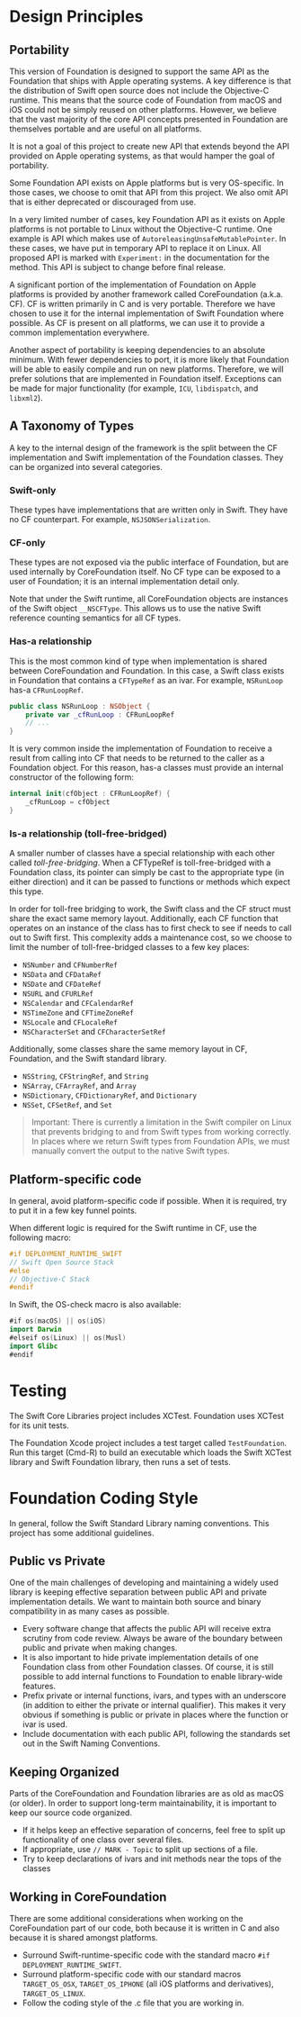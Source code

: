 
# Design Principles

## Portability

This version of Foundation is designed to support the same API as the Foundation that ships with Apple operating systems. A key difference is that the distribution of Swift open source does not include the Objective-C runtime. This means that the source code of Foundation from macOS and iOS could not be simply reused on other platforms. However, we believe that the vast majority of the core API concepts presented in Foundation are themselves portable and are useful on all platforms.

It is not a goal of this project to create new API that extends beyond the API provided on Apple operating systems, as that would hamper the goal of portability.

Some Foundation API exists on Apple platforms but is very OS-specific. In those cases, we choose to omit that API from this project. We also omit API that is either deprecated or discouraged from use.

In a very limited number of cases, key Foundation API as it exists on Apple platforms is not portable to Linux without the Objective-C runtime. One example is API which makes use of `AutoreleasingUnsafeMutablePointer`. In these cases, we have put in temporary API to replace it on Linux. All proposed API is marked with `Experiment:` in the documentation for the method. This API is subject to change before final release.

A significant portion of the implementation of Foundation on Apple platforms is provided by another framework called CoreFoundation (a.k.a. CF). CF is written primarily in C and is very portable. Therefore we have chosen to use it for the internal implementation of Swift Foundation where possible. As CF is present on all platforms, we can use it to provide a common implementation everywhere.

Another aspect of portability is keeping dependencies to an absolute minimum. With fewer dependencies to port, it is more likely that Foundation will be able to easily compile and run on new platforms. Therefore, we will prefer solutions that are implemented in Foundation itself. Exceptions can be made for major functionality (for example, `ICU`, `libdispatch`, and `libxml2`).

## A Taxonomy of Types

A key to the internal design of the framework is the split between the CF implementation and Swift implementation of the Foundation classes. They can be organized into several categories.

### Swift-only

These types have implementations that are written only in Swift. They have no CF counterpart. For example, `NSJSONSerialization`.

### CF-only

These types are not exposed via the public interface of Foundation, but are used internally by CoreFoundation itself. No CF type can be exposed to a user of Foundation; it is an internal implementation detail only.

Note that under the Swift runtime, all CoreFoundation objects are instances of the Swift object `__NSCFType`. This allows us to use the native Swift reference counting semantics for all CF types.

### Has-a relationship

This is the most common kind of type when implementation is shared between CoreFoundation and Foundation. In this case, a Swift class exists in Foundation that contains a `CFTypeRef` as an ivar. For example, `NSRunLoop` has-a `CFRunLoopRef`.
```swift
public class NSRunLoop : NSObject {
    private var _cfRunLoop : CFRunLoopRef
    // ...
}
```

It is very common inside the implementation of Foundation to receive a result from calling into CF that needs to be returned to the caller as a Foundation object. For this reason, has-a classes must provide an internal constructor of the following form:
```swift
internal init(cfObject : CFRunLoopRef) {
    _cfRunLoop = cfObject
}
```

### Is-a relationship (toll-free-bridged)

A smaller number of classes have a special relationship with each other called *toll-free-bridging*. When a CFTypeRef is toll-free-bridged with a Foundation class, its pointer can simply be cast to the appropriate type (in either direction) and it can be passed to functions or methods which expect this type.

In order for toll-free bridging to work, the Swift class and the CF struct must share the exact same memory layout. Additionally, each CF function that operates on an instance of the class has to first check to see if needs to call out to Swift first. This complexity adds a maintenance cost, so we choose to limit the number of toll-free-bridged classes to a few key places:

* `NSNumber` and `CFNumberRef`
* `NSData` and `CFDataRef`
* `NSDate` and `CFDateRef`
* `NSURL` and `CFURLRef`
* `NSCalendar` and `CFCalendarRef`
* `NSTimeZone` and `CFTimeZoneRef`
* `NSLocale` and `CFLocaleRef`
* `NSCharacterSet` and `CFCharacterSetRef`

Additionally, some classes share the same memory layout in CF, Foundation, and the Swift standard library.

* `NSString`, `CFStringRef`, and `String`
* `NSArray`, `CFArrayRef`, and `Array`
* `NSDictionary`, `CFDictionaryRef`, and `Dictionary`
* `NSSet`, `CFSetRef`, and `Set`

> Important: There is currently a limitation in the Swift compiler on Linux that prevents bridging to and from Swift types from working correctly. In places where we return Swift types from Foundation APIs, we must manually convert the output to the native Swift types.

## Platform-specific code

In general, avoid platform-specific code if possible. When it is required, try to put it in a few key funnel points.

When different logic is required for the Swift runtime in CF, use the following macro:
```c
#if DEPLOYMENT_RUNTIME_SWIFT
// Swift Open Source Stack
#else
// Objective-C Stack
#endif
```

In Swift, the OS-check macro is also available:
```swift
#if os(macOS) || os(iOS)
import Darwin
#elseif os(Linux) || os(Musl)
import Glibc
#endif
```

# Testing

The Swift Core Libraries project includes XCTest. Foundation uses XCTest for its unit tests.

The Foundation Xcode project includes a test target called `TestFoundation`. Run this target (Cmd-R) to build an executable which loads the Swift XCTest library and Swift Foundation library, then runs a set of tests.

# Foundation Coding Style

In general, follow the Swift Standard Library naming conventions. This project has some additional guidelines.

## Public vs Private

One of the main challenges of developing and maintaining a widely used library is keeping effective separation between public API and private implementation details. We want to maintain both source and binary compatibility in as many cases as possible.

* Every software change that affects the public API will receive extra scrutiny from code review. Always be aware of the boundary between public and private when making changes.
* It is also important to hide private implementation details of one Foundation class from other Foundation classes. Of course, it is still possible to add internal functions to Foundation to enable library-wide features.
* Prefix private or internal functions, ivars, and types with an underscore (in addition to either the private or internal qualifier). This makes it very obvious if something is public or private in places where the function or ivar is used.
* Include documentation with each public API, following the standards set out in the Swift Naming Conventions.

## Keeping Organized

Parts of the CoreFoundation and Foundation libraries are as old as macOS (or older). In order to support long-term maintainability, it is important to keep our source code organized.

* If it helps keep an effective separation of concerns, feel free to split up functionality of one class over several files.
* If appropriate, use `// MARK - Topic` to split up sections of a file.
* Try to keep declarations of ivars and init methods near the tops of the classes

## Working in CoreFoundation

There are some additional considerations when working on the CoreFoundation part of our code, both because it is written in C and also because it is shared amongst platforms.

* Surround Swift-runtime-specific code with the standard macro `#if DEPLOYMENT_RUNTIME_SWIFT`.
* Surround platform-specific code with our standard macros `TARGET_OS_OSX`, `TARGET_OS_IPHONE` (all iOS platforms and derivatives), `TARGET_OS_LINUX`.
* Follow the coding style of the .c file that you are working in.
